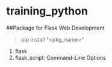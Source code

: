 # training_python

##Package for Flask Web Development

>  pip install "<pkg_name>"  
1.  flask  
2.   flask_script: Command-Line Options  